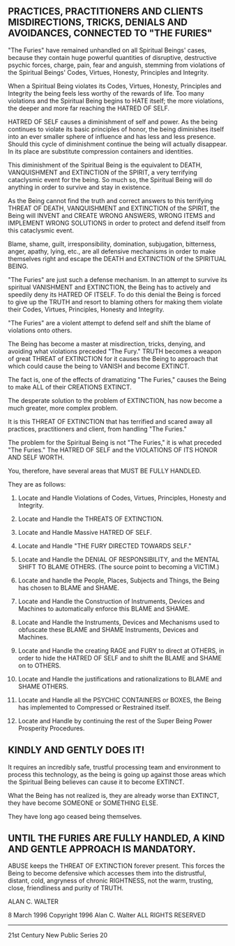 ## PRACTICES, PRACTITIONERS AND CLIENTS MISDIRECTIONS, TRICKS, DENIALS AND AVOIDANCES, CONNECTED TO "THE FURIES"

"The Furies" have remained unhandled on all Spiritual Beings'
cases, because they contain huge powerful quantities of disruptive,
destructive psychic forces, charge, pain, fear and anguish, stemming
from violations of the Spiritual Beings' Codes, Virtues, Honesty,
Principles and Integrity.

When a Spiritual Being violates its Codes, Virtues, Honesty,
Principles and Integrity the being feels less worthy of the rewards of
life.  Too many violations and the Spiritual Being begins to HATE
itself; the more violations, the deeper and more far reaching the
HATRED OF SELF.

HATRED OF SELF causes a diminishment of self and power.  As the
being continues to violate its basic principles of honor, the being
diminishes itself into an ever smaller sphere of influence and has
less and less presence.  Should this cycle of diminishment continue
the being will actually disappear.  In its place are substitute
compression containers and identities.

This diminishment of the Spiritual Being is the equivalent to
DEATH, VANQUISHMENT and EXTINCTION of the SPIRIT, a very terrifying
cataclysmic event for the being.  So much so, the Spiritual Being will
do anything in order to survive and stay in existence.

As the Being cannot find the truth and correct answers to this
terrifying THREAT OF DEATH, VANQUISHMENT and EXTINCTION of the SPIRIT,
the Being will INVENT and CREATE WRONG ANSWERS, WRONG ITEMS and
IMPLEMENT WRONG SOLUTIONS in order to protect and defend itself from
this cataclysmic event.

Blame, shame, guilt, irresponsibility, domination, subjugation,
bitterness, anger, apathy, lying, etc., are all defensive mechanisms
in order to make themselves right and escape the DEATH and EXTINCTION
of the SPIRITUAL BEING.

"The Furies" are just such a defense mechanism.  In an attempt to
survive its spiritual VANISHMENT and EXTINCTION, the Being has to
actively and speedily deny its HATRED OF ITSELF.  To do this denial
the Being is forced to give up the TRUTH and resort to blaming others
for making them violate their Codes, Virtues, Principles, Honesty and
Integrity.

"The Furies" are a violent attempt to defend self and shift the
blame of violations onto others.

The Being has become a master at misdirection, tricks, denying,
and avoiding what violations preceded "The Fury." TRUTH becomes a
weapon of great THREAT of EXTINCTION for it causes the Being to
approach that which could cause the being to VANISH and become
EXTINCT.

The fact is, one of the effects of dramatizing "The Furies,"
causes the Being to make ALL of their CREATIONS EXTINCT.

The desperate solution to the problem of EXTINCTION, has now
become a much greater, more complex problem.

It is this THREAT OF EXTINCTION that has terrified and scared
away all practices, practitioners and client, from handling "The
Furies."

The problem for the Spiritual Being is not "The Furies," it is
what preceded "The Furies." The HATRED OF SELF and the VIOLATIONS OF ITS HONOR AND SELF WORTH.

You, therefore, have several areas that MUST BE FULLY HANDLED.

They are as follows:

1.  Locate and Handle Violations of Codes, Virtues, Principles,
Honesty and Integrity.

2.  Locate and Handle the THREATS OF EXTINCTION.

3.  Locate and Handle Massive HATRED OF SELF.

4.  Locate and Handle "THE FURY DIRECTED TOWARDS SELF."

5.  Locate and Handle the DENIAL OF RESPONSIBILITY, and the
MENTAL SHIFT TO BLAME OTHERS.  (The source point to becoming a
VICTIM.)

6.  Locate and handle the People, Places, Subjects and Things,
the Being has chosen to BLAME and SHAME.

7.  Locate and Handle the Construction of Instruments, Devices
and Machines to automatically enforce this BLAME and SHAME.

8.  Locate and Handle the Instruments, Devices and Mechanisms
used to obfuscate these BLAME and SHAME Instruments, Devices and
Machines.

9.  Locate and Handle the creating RAGE and FURY to direct at
OTHERS, in order to hide the HATRED OF SELF and to shift the BLAME and
SHAME on to OTHERS.

10.  Locate and Handle the justifications and rationalizations to
BLAME and SHAME OTHERS.

11.  Locate and Handle all the PSYCHIC CONTAINERS or BOXES, the
Being has implemented to Compressed or Restrained itself.

12.  Locate and Handle by continuing the rest of the Super Being
Power Prosperity Procedures.

## KINDLY AND GENTLY DOES IT!

It requires an incredibly safe, trustful processing team and
environment to process this technology, as the being is going up
against those areas which the Spiritual Being believes can cause it to
become EXTINCT.

What the Being has not realized is, they are already worse than
EXTINCT, they have become SOMEONE or SOMETHING ELSE.

They have long ago ceased being themselves.

## UNTIL THE FURIES ARE FULLY HANDLED, A KIND AND GENTLE APPROACH IS MANDATORY.

ABUSE keeps the THREAT OF EXTINCTION forever present.  This
forces the Being to become defensive which accesses them into the
distrustful, distant, cold, angryness of chronic RIGHTNESS, not the
warm, trusting, close, friendliness and purity of TRUTH.

ALAN C.  WALTER

8 March 1996 Copyright  1996 Alan C.  Walter ALL RIGHTS RESERVED

---

21st Century New Public Series 20
